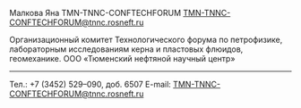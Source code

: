 Малкова Яна 
TMN-TNNC-CONFTECHFORUM <TMN-TNNC-CONFTECHFORUM@tnnc.rosneft.ru>

Организационный комитет 
Технологического форума по петрофизике, 
лабораторным исследованиям керна и пластовых флюидов,
геомеханике.
ООО «Тюменский нефтяной научный центр»
_____________________________________________

Тел.: +7 (3452) 529–090, доб. 6507
E-mail: TMN-TNNC-CONFTECHFORUM@tnnc.rosneft.ru
